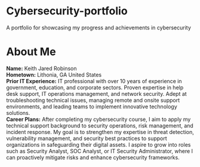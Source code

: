 # Cybersecurity-portfolio
A portfolio for showcasing my progress and achievements in cybersecurity
# About Me
**Name:** 
Keith Jared Robinson<br/>
**Hometown:** 
Lithonia, GA United States<br/>
**Prior IT Experience:**
IT professional with over 10 years of experience in government, education, and corporate sectors. Proven expertise in help desk support, IT operations management, and network security. Adept at troubleshooting technical issues, managing remote and onsite support environments, and leading teams to implement innovative technology solutions.<br/>
**Career Plans:**
After completing my cybersecurity course, I aim to apply my technical support background to security operations, risk management, and incident response. My goal is to strengthen my expertise in threat detection, vulnerability management, and security best practices to support organizations in safeguarding their digital assets. I aspire to grow into roles such as Security Analyst, SOC Analyst, or IT Security Administrator, where I can proactively mitigate risks and enhance cybersecurity frameworks.<br/>